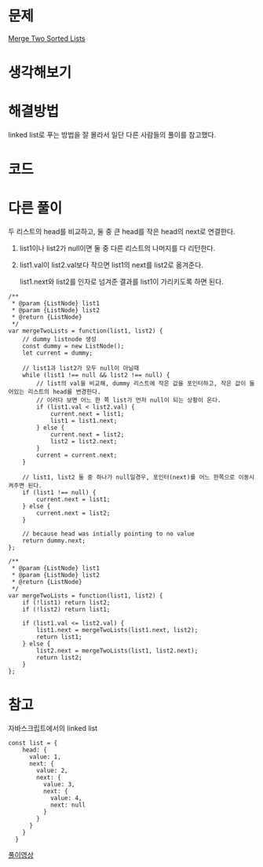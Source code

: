 # 문제
[Merge Two Sorted Lists](https://leetcode.com/problems/merge-two-sorted-lists/)

# 생각해보기

# 해결방법

linked list로 푸는 방법을 잘 몰라서 일단 다른 사람들의 풀이를 참고했다.

# 코드

# 다른 풀이

두 리스트의 head를 비교하고, 둘 중 큰 head를 작은 head의 next로 연결한다.

1. list1이나 list2가 null이면 둘 중 다른 리스트의 나머지를 다 리턴한다.

2. list1.val이 list2.val보다 작으면 list1의 next를 list2로 옮겨준다.

    list1.next와 list2를 인자로 넘겨준 결과를 list1이 가리키도록 하면 된다.

```
/**
 * @param {ListNode} list1
 * @param {ListNode} list2
 * @return {ListNode}
 */
var mergeTwoLists = function(list1, list2) {
    // dummy listnode 생성
    const dummy = new ListNode();
    let current = dummy;

    // list1과 list2가 모두 null이 아닐때
    while (list1 !== null && list2 !== null) {
        // list의 val을 비교해, dummy 리스트에 작은 값을 포인터하고, 작은 값이 들어있는 리스트의 head를 변경한다.
        // 이러다 보면 어느 한 쪽 list가 먼저 null이 되는 상황이 온다.
        if (list1.val < list2.val) {
            current.next = list1;
            list1 = list1.next;
        } else {
            current.next = list2;
            list2 = list2.next;
        }
        current = current.next;
    }
    
    // list1, list2 둘 중 하나가 null일경우, 포인터(next)를 어느 한쪽으로 이동시켜주면 된다.
    if (list1 !== null) {
        current.next = list1;
    } else {
        current.next = list2;
    }

    // because head was intially pointing to no value
    return dummy.next;
};
```
```
/**
 * @param {ListNode} list1
 * @param {ListNode} list2
 * @return {ListNode}
 */
var mergeTwoLists = function(list1, list2) {
    if (!list1) return list2;
    if (!list2) return list1;
    
    if (list1.val <= list2.val) {
        list1.next = mergeTwoLists(list1.next, list2);
        return list1;
    } else {
        list2.next = mergeTwoLists(list1, list2.next);
        return list2;
    }
};
```

# 참고
자바스크립트에서의 linked list
```
const list = {
    head: {
      value: 1,
      next: {
        value: 2,
        next: {
          value: 3,
          next: {
            value: 4,
            next: null
          }
        }
      }
    }
  }
```

[풀이영상](https://www.youtube.com/watch?v=EvgZCUhTosc)
